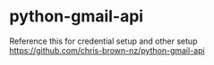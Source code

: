 python-gmail-api
================

Reference this for credential setup and other setup https://github.com/chris-brown-nz/python-gmail-api